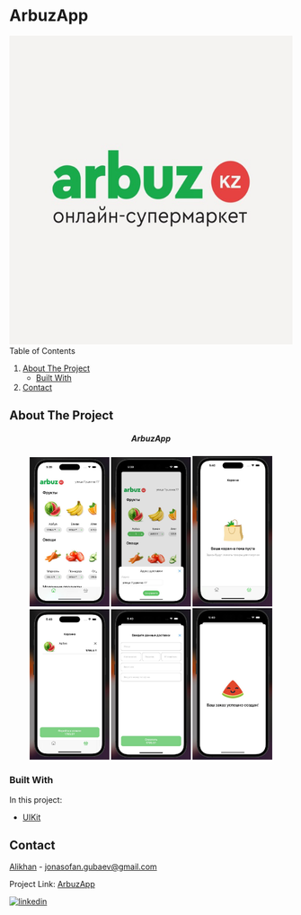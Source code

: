 # ArbuzApp

<a href="https://github.com/akidra4L/ArbuzApp">
  <img src="Assets/arbuz-logo.jpeg" alt="Logo" width="100%" height="550px">
</a>

<summary>Table of Contents</summary>
<ol>
    <li>
      <a href="#about-the-project">About The Project</a>
      <ul>
        <li><a href="#built-with">Built With</a></li>
      </ul>
    </li>
    <li><a href="#contact">Contact</a></li>
</ol>

## About The Project

<div align="center">
<h5>ArbuzApp</h3>
    <div align="center">
        <img src="Assets/demo1.jpeg" alt="Logo" width="28%">
        <img src="Assets/demo2.jpeg" alt="Logo" width="28%">
        <img src="Assets/demo3.jpeg" alt="Logo" width="28%">
    </div>
    <div align="center">
        <img src="Assets/demo4.jpeg" alt="Logo" width="28%">
        <img src="Assets/demo5.jpeg" alt="Logo" width="28%">
        <img src="Assets/demo6.jpeg" alt="Logo" width="28%">
    </div>
</div>

### Built With

In this project:

- [UIKit](https://developer.apple.com/documentation/uikit)

## Contact

[Alikhan](https://www.instagram.com/gubayevv/) - jonasofan.gubaev@gmail.com

Project Link: [ArbuzApp](https://github.com/akidra4L/ArbuzApp)

[![linkedin](https://img.shields.io/badge/linkedin-0A66C2?style=for-the-badge&logo=linkedin&logoColor=white)](https://www.linkedin.com/in/alikhan-gubayev-773855233/)